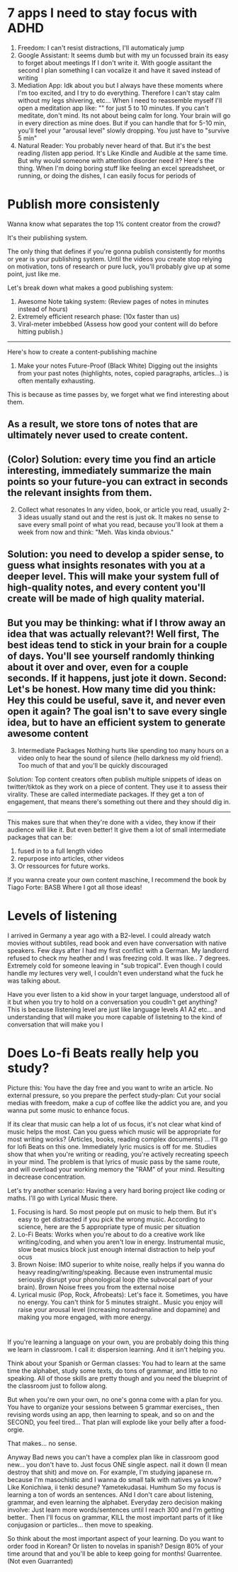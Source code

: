 # 7 apps I need to stay focus with ADHD
1. Freedom: I can't resist distractions, I'll automaticaly jump
2. Google Assistant: It seems dumb but with my un focussed brain its easy to forget about meetings If I don't write it. With google assitant the second I plan something I can vocalize it and have it saved instead of writing
3. Mediation App: Idk about you but I always have these moments where I'm too excited, and I try to do everything. Therefore I can't stay calm without my legs shivering, etc... When I need to reassemble myself I'll open a meditation app like: "" for just 5 to 10 minutes. If you can't meditate, don't mind. Its not about being calm for long. Your brain will go in every direction as mine does. But if you can handle that for 5-10 min, you'll feel your "arousal level" slowly dropping. You just have to "survive 5 min"
4. Natural Reader: You probably never heard of that. But it's the best reading /listen app period. It's Like Kindle and Audible at the same time. But why would someone with attention disorder need it? Here's the thing. When I'm doing boring stuff like feeling an excel spreadsheet, or running, or doing the dishes, I can easily focus for periods of
# Publish more consistenly
Wanna know what separates the top 1% content creator from the crowd?

It's their publishing system.

The only thing that defines if you're gonna publish consistently for months or year is your publishing system. 
Until the videos you create stop relying on motivation, tons of research or pure luck, you'll probably give up at some point, just like me. 

Let's break down what makes a good publishing system:
1. Awesome Note taking system: (Review pages of notes in minutes instead of hours)
2. Extremely efficient research phase: (10x faster than us)
3. Viral-meter imbebbed (Assess how good your content will do before hitting publish.)
---------------------------------------------------

Here's how to create a content-publishing machine
1. Make your notes Future-Proof
(Black White)
Digging out the insights from your past notes (highlights, notes, copied paragraphs, articles...) is often mentally exhausting.

This is because as time passes by, we forget what we find interesting about them.

 As a result, we store tons of notes that are ultimately never used to create content.
---------------------------------------------------
 (Color)
 Solution: every time you find an article interesting, immediately summarize the main points so your future-you can extract in seconds the relevant insights from them. 
---------------------------------------------------
2. Collect what resonates
In any video, book, or article you read, usually 2-3 ideas usually stand out and the rest is just ok. It makes no sense to save every small point of what you read, because you'll look at them a week from now and think: "Meh. Was kinda obvious."

 Solution: you need to develop a spider sense, to guess what insights resonates with you at a deeper level. This will make your system full of high-quality notes, and every content you'll create will be made of high quality material. 
---------------------------------------------------
 But you may be thinking: what if I throw away an idea that was actually relevant?!
 Well first, The best ideas tend to stick in your brain for a couple of days. You'll see yourself randomly thinking about it over and over, even for a couple seconds. If it happens, just jote it down. 
 Second: Let's be honest. How many time did you think: Hey this could be useful, save it, and never even open it again? The goal isn't to save every single idea, but to have an efficient system to generate awesome content
---------------------------------------------------
3. Intermediate Packages
Nothing hurts like spending too many hours on a video only to hear the sound of silence (hello darkness my old friend).
Too much of that and you'll be quickly discouraged

Solution: Top content creators often publish multiple snippets of ideas on twitter/tiktok as they work on a piece of content. They use it to assess their virality. These are called intermediate packages. If they get a ton of engagement, that means there's something out there and they should dig in. 

--------------------------------------------------- 
This makes sure that when they're done with a video, they know if their audience will like it. But even better! It give them a lot of small intermediate packages that can be: 
1. fused in to a full length video
2. repurpose into articles, other videos
3. Or ressources for future works.

If you wanna create your own content maschine, I recommend the book by Tiago Forte: BASB Where I got all those ideas!

# Levels of listening
I arrived in Germany a year ago with a B2-level. I could already watch movies without subtiles, read book and even have conversation with native speakers.  Few days after I had my first conflict with a German. My landlorrd refused to check my heather and I was freezing cold. It was like.. 7 degrees. Extremely cold for someone leaving in "sub tropical". 
Even though I could handle my lectures very well, I couldn't even understand what the fuck he was talking about. 

Have you ever listen to a kid show in your target language, understood all of it but when you try to hold on a conversation you coudln't get anything? This is because llistening level are just like language levels A1 A2 etc... and understanding that will make you more capable of listetning to the kind of conversation that will make you
I
# Does Lo-fi Beats really help you study?
Picture this: You have the day free and you want to write an article. No external pressure, so you prepare the perfect study-plan: Cut your social medias with freedom, make a cup of coffee like the addict you are, and you wanna put some music to enhance focus. 

If its clear that music can help a lot of us focus, it's not clear what kind of music helps the most. 
Can you guess which music will be appropriate for most writing works? (Articles, books, reading complex documents)
... 
I'll go for lofi Beats on this one. Immediately lyric musics is off for me. Studies show that when you're writing or reading, you're actively recreating speech in your mind. The problem is that lyrics of music pass by the same route, and will overload your working memory the "RAM" of your mind. Resulting in decrease concentration. 

Let's try another scenario: Having a very hard boring project like coding or maths. 
I'll go with Lyrical Music there. 
1. Focusing is hard. So most people put on music to help them. But it's easy to get distracted if you pick the wrong music. According to science, here are the 5 appropriate type of music per situation
2. Lo-Fi Beats: Works when you're about to do a creative work like writing/coding, and when you aren't low in energy. Instrumental music, slow beat musics block just enough internal distraction to help youf ocus
3. Brown Noise: IMO superior to white noise, really helps if you wanna do heavy reading/writing/speaking. Because even instrumental music seriously disrupt your phonological loop (the subvocal part of your brain). Brown Noise frees you from the external noise 
4. Lyrical music (Pop, Rock, Afrobeats): Let's face it. Sometimes, you have no energy.  You can't think for 5 minutes straight.. Music you enjoy will raise your arousal level (increasing noradrenaline and dopamine) and making you more engaged, with more energy.



# 
If you're learning a language on your own, you are probably doing this thing we learn in classroom. I call it: dispersion learning. And it isn't helping you. 

Think about your Spanish or German classes: You had to learn at the same time the alphabet, study some texts, do tons of grammar, and little to no speaking. All of those skills are pretty though and you need the blueprint of the classroom just to follow along. 

But when you're own your own, no one's gonna come with a plan for you. You have to organize your sessions between 5 grammar exercises,, then revising words using an app, then learning to speak, and so on and the SECOND, you feel tired... That plan will explode like your belly after a food-orgie. 

That makes... no sense.

Anyway Bad news you can't have a complex plan like in classroom good new... you don't have to.  Just focus ONE single aspect. nail it down (I mean destroy that shit) and move on. For example, I'm studying japanese rn. because I'm masochistic and I wanna do small talk with natives ya know? Like Konichiwa,  ii tenki desune? Yametekudasai. Humhum
So my focus is learning a ton of words an sentences.  ANd I don't care about listening, grammar, and even learning the alphabet. 
Everyday zero decision making involve: Just learn more words/sentences until I reach 300 and I'm getting better.. 
Then  I'll focus on grammar, KILL the most important parts of it like conjugasion or particles... then move to speaking.

So think about the most important aspect of your learning. Do you want to order food in Korean? Or listen to novelas in spanish? Design 80% of your time around that and you'll be able to keep going for months! Guarrentee. (Not even Guarranted)